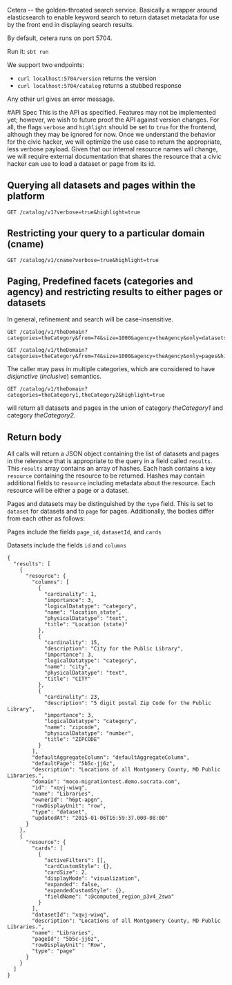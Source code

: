 Cetera -- the golden-throated search service.
Basically a wrapper around elasticsearch to enable keyword search to return dataset metadata for use by the front end in displaying search results.

By default, cetera runs on port 5704.

Run it: `sbt run`

We support two endpoints:
* `curl localhost:5704/version` returns the version
* `curl localhost:5704/catalog` returns a stubbed response

Any other url gives an error message.

#API Spec
This is the API as specified. Features may not be implemented yet; however, we wish to future proof the API against version changes.
For all, the flags `verbose` and `highlight` should be set to `true` for the frontend, although they may be ignored for now.
Once we understand the behavior for the civic hacker, we will optimize the use case to return the appropriate, less verbose payload.
Given that our internal resource names will change, we will require external documentation that shares the resource that a civic hacker can use to load a dataset or page from its id.

## Querying all datasets and pages within the platform

```
GET /catalog/v1?verbose=true&highlight=true
```


## Restricting your query to a particular domain (cname)

```
GET /catalog/v1/cname?verbose=true&highlight=true
```


## Paging, Predefined facets (categories and agency) and restricting results to either pages or datasets
In general, refinement and search will be case-insensitive.

```
GET /catalog/v1/theDomain?categories=theCategory&from=74&size=1000&agency=theAgency&only=datasets&highlight=true
```
```
GET /catalog/v1/theDomain?categories=theCategory&from=74&size=1000&agency=theAgency&only=pages&highlight=true
```
The caller may pass in multiple categories, which are considered to have *disjunctive* (*inclusive*) semantics.
```
GET /catalog/v1/theDomain?categories=theCategory1,theCategory2&highlight=true
```
will return all datasets and pages in the union of category *theCategory1* and category *theCategory2*.


## Return body
All calls will return a JSON object containing the list of datasets and pages in the relevance that is appropriate to the query in a field called `results`. This `results` array contains an array of hashes. Each hash contains a key `resource` containing the resource to be returned. Hashes may contain additional fields to `resource` including metadata about the resource. Each resource will be either a page or a dataset.

Pages and datasets may be distinguished by the `type` field. This is set to `dataset` for datasets and to `page` for pages. Additionally, the bodies differ from each other as follows:

Pages include the fields `page_id`, `datasetId`, and `cards`

Datasets include the fields `id` and `columns`

```
{
  "results": [
    {
      "resource": {
        "columns": [
          {
            "cardinality": 1,
            "importance": 3,
            "logicalDatatype": "category",
            "name": "location_state",
            "physicalDatatype": "text",
            "title": "Location (state)"
          },
          {
            "cardinality": 15,
            "description": "City for the Public Library",
            "importance": 3,
            "logicalDatatype": "category",
            "name": "city",
            "physicalDatatype": "text",
            "title": "CITY"
          },
          {
            "cardinality": 23,
            "description": "5 digit postal Zip Code for the Public Library",
            "importance": 3,
            "logicalDatatype": "category",
            "name": "zipcode",
            "physicalDatatype": "number",
            "title": "ZIPCODE"
          }
        ],
        "defaultAggregateColumn": "defaultAggregateColumn",
        "defaultPage": "5b5c-jj6z",
        "description": "Locations of all Montgomery County, MD Public Libraries.",
        "domain": "moco-migrationtest.demo.socrata.com",
        "id": "xqvj-wiwq",
        "name": "Libraries",
        "ownerId": "h6pt-apgn",
        "rowDisplayUnit": "row",
        "type": "dataset",
        "updatedAt": "2015-01-06T16:59:37.000-08:00"
      }
    },
    {
      "resource": {
        "cards": [
          {
            "activeFilters": [],
            "cardCustomStyle": {},
            "cardSize": 2,
            "displayMode": "visualization",
            "expanded": false,
            "expandedCustomStyle": {},
            "fieldName": ":@computed_region_p3v4_2swa"
          }
        ],
        "datasetId": "xqvj-wiwq",
        "description": "Locations of all Montgomery County, MD Public Libraries.",
        "name": "Libraries",
        "pageId": "5b5c-jj6z",
        "rowDisplayUnit": "Row",
        "type": "page"
      }
    }
  ]
}
```
